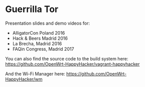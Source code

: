 # Guerrilla Tor
Presentation slides and demo videos for:
 * AlligatorCon Poland 2016
 * Hack & Beers Madrid 2016
 * La Brecha, Madrid 2016
 * FAQin Congress, Madrid 2017

You can also find the source code to the build system here: https://github.com/OpenWrt-HappyHacker/vagrant-happyhacker

And the Wi-Fi Manager here: https://github.com/OpenWrt-HappyHacker/wm
